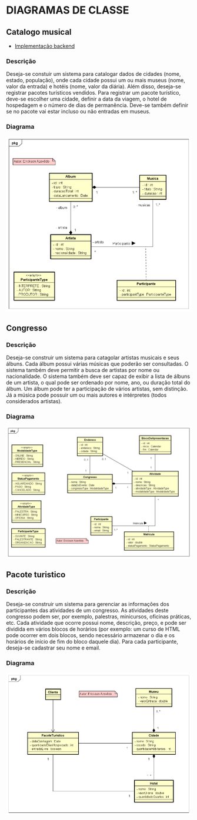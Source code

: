 # DIAGRAMAS DE CLASSE


## Catalogo musical

- [Implementação backend](https://github.com/Erickson-Eng/Analise-e-Projeto-de-Sistemas/tree/main/Diagrama%20de%20classe/Catalogo/backend)
### Descrição
Deseja-se constuir um sistema para catalogar dados de cidades (nome, estado, população), onde cada cidade possui um ou mais museus (nome, valor da entrada) e hotéis (nome, valor da diária). Além disso, deseja-se registrar pacotes turísticos vendidos. Para registrar um pacote turístico, deve-se escolher uma cidade, definir a data da viagem, o hotel de hospedagem e o número de dias de permanência. Deve-se também definir se no pacote vai estar incluso ou não entradas em museus.
### Diagrama

<div align=center>
    <img src="https://github.com/Erickson-Eng/Analise-e-Projeto-de-Sistemas/blob/main/Diagrama%20de%20classe/Catalogo/diagrams/Catalogo%20musical%20-%20Diagrama%20de%20classe.png">
</div>



## Congresso
### Descrição
Deseja-se construir um sistema para catagolar artistas musicais e seus álbuns. Cada álbum possui várias músicas que poderão ser consultadas. O sistema também deve permitir a busca de artistas por nome ou nacionalidade. O sistema também deve ser capaz de exibir a lista de álbuns de um artista, o qual pode ser ordenado por nome, ano, ou duração total do álbum. Um álbum pode ter a participação de vários artistas, sem distinção. Já a música pode possuir um ou mais autores e intérpretes (todos considerados artistas).
### Diagrama

<div align=center>
    <img src="https://github.com/Erickson-Eng/Analise-e-Projeto-de-Sistemas/blob/main/Diagrama%20de%20classe/Congresso/Diagrams/Congresso%20-%20Diagrama%20de%20classes.png">
</div>

## Pacote turistico
### Descrição
 Deseja-se construir um sistema para gerenciar as informações dos participantes das atividades de um congresso. As atividades deste congresso podem ser, por exemplo, palestras, minicursos, oficinas práticas, etc. Cada atividade que ocorre possui nome, descrição, preço, e pode ser dividida em vários blocos de horários (por exemplo: um curso de HTML pode ocorrer em dois blocos, sendo necessário armazenar o dia e os horários de início de fim do bloco daquele dia). Para cada participante, deseja-se cadastrar seu nome e email.
### Diagrama

<div align=center>
    <img src="https://github.com/Erickson-Eng/Analise-e-Projeto-de-Sistemas/blob/main/Diagrama%20de%20classe/PacoteTuristico/Pacote%20turistico%20-%20diagrama%20de%20classe.png">
</div>